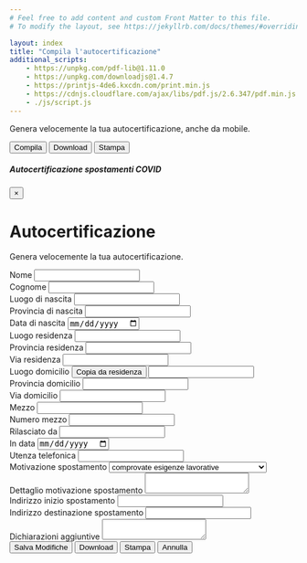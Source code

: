 ```yaml
---
# Feel free to add content and custom Front Matter to this file.
# To modify the layout, see https://jekyllrb.com/docs/themes/#overriding-theme-defaults

layout: index
title: "Compila l'autocertificazione"
additional_scripts:
    - https://unpkg.com/pdf-lib@1.11.0
    - https://unpkg.com/downloadjs@1.4.7
    - https://printjs-4de6.kxcdn.com/print.min.js
    - https://cdnjs.cloudflare.com/ajax/libs/pdf.js/2.6.347/pdf.min.js
    - ./js/script.js
---
```

<div class="px-3 py-3 pt-md-5 pb-md-4 mx-auto text-center">
    <p class="lead">Genera velocemente la tua autocertificazione, anche da mobile.</p>
</div>
<div class="text-center">
    <button type="button" class="btn btn-success" data-toggle="modal" data-target="#autocertEditModal">
        Compila
    </button>
    <button type="button" class="btn btn-success download-button">
        Download
    </button>
    <button type="button" class="btn btn-success print-button">
        Stampa
    </button>
</div>
<div class="row justify-content-center">
    <div class="col-md-12 text-center">
        <canvas class="img-fluid" id="the-canvas" onclick="openModal()"></canvas>
    </div>
</div>

<!-- Modal -->
<div class="modal fade" id="autocertEditModal" tabindex="-1" role="dialog" aria-labelledby="autocertEditModalLabel" aria-hidden="true">
    <div class="modal-dialog modal-xl" role="document">
    <div class="modal-content">
        <form id="autocertificazione" novalidate>
        <div class="modal-header">
            <h5 class="modal-title" id="autocertEditModalLabel">Autocertificazione spostamenti COVID</h5>
            <button type="button" class="close" data-dismiss="modal" aria-label="Close">
            <span aria-hidden="true">&times;</span>
            </button>
        </div>
        <div class="modal-body">
            <div class="container">
            <div class="px-3 py-3 pt-md-5 pb-md-4 mx-auto text-center">
                <h1>Autocertificazione</h1>
                <p class="lead">Genera velocemente la tua autocertificazione.</p>
            </div>
            <div class="form-row">
                <div class="form-group col-md-6">
                <label for="nome">Nome</label>
                <input type="text" class="form-control" id="nome" name="nome">
                </div>
                <div class="form-group col-md-6">
                <label for="cognome">Cognome</label>
                <input type="text" class="form-control" id="cognome" name="cognome">
                </div>
            </div>
            <div class="form-row">
                <div class="form-group col-md-4">
                <label for="luogoDiNascita">Luogo di nascita</label>
                <input type="text" class="form-control" id="luogoDiNascita" name="luogoDiNascita">
                </div>
                <div class="form-group col-md-4">
                <label for="provinciaDiNascita">Provincia di nascita</label>
                <input type="text" class="form-control" id="provinciaDiNascita" name="provinciaDiNascita">
                </div>
                <div class="form-group col-md-4">
                <label for="dataNascita">Data di nascita</label>
                <input type="date" class="form-control" id="dataNascita" name="dataNascita">
                </div>
            </div>
            <div class="form-row">
                <div class="form-group col-md-4">
                <label for="luogoResidenza">Luogo residenza</label>
                <input type="text" class="form-control" id="luogoResidenza" name="luogoResidenza">
                </div>
                <div class="form-group col-md-4">
                <label for="provinciaResidenza">Provincia residenza</label>
                <input type="text" class="form-control" id="provinciaResidenza" name="provinciaResidenza">
                </div>
                <div class="form-group col-md-4">
                <label for="viaResidenza">Via residenza</label>
                <input type="text" class="form-control" id="viaResidenza" name="viaResidenza">
                </div>
            </div>
            <div class="form-row">
                <div class="form-group col-md-4">
                <label for="luogoDomicilio">Luogo domicilio <button type="button" class="btn btn-primary btn-sm" id="copy-from-residenza">Copia da residenza</button></label>
                <input type="text" class="form-control" id="luogoDomicilio" name="luogoDomicilio">
                </div>
                <div class="form-group col-md-4">
                <label for="provinciaDomicilio">Provincia domicilio</label>
                <input type="text" class="form-control" id="provinciaDomicilio" name="provinciaDomicilio">
                </div>
                <div class="form-group col-md-4">
                <label for="viaDomicilio">Via domicilio</label>
                <input type="text" class="form-control" id="viaDomicilio" name="viaDomicilio">
                </div>
            </div>
            <div class="form-row">
                <div class="form-group col-md-4">
                <label for="mezzo">Mezzo</label>
                <input type="text" class="form-control" id="mezzo" name="mezzo">
                </div>
                <div class="form-group col-md-4">
                <label for="numeroMezzo">Numero mezzo</label>
                <input type="text" class="form-control" id="numeroMezzo" name="numeroMezzo">
                </div>
                <div class="form-group col-md-4">
                <label for="mezzoRilasciatoDa">Rilasciato da</label>
                <input type="text" class="form-control" id="mezzoRilasciatoDa" name="mezzoRilasciatoDa">
                </div>
            </div>
            <div class="form-row">
                <div class="form-group col-md-6">
                <label for="inDataDocumento">In data</label>
                <input type="date" class="form-control" id="inDataDocumento" name="inDataDocumento">
                </div>
                <div class="form-group col-md-6">
                <label for="utenzaTelefonica">Utenza telefonica</label>
                <input type="text" class="form-control" id="utenzaTelefonica" name="utenzaTelefonica">
                </div>
            </div>
            <div class="form-row">
                <div class="form-group col-md-4">
                <label for="motivazioneSpostamento">Motivazione spostamento</label>
                <select id="motivazioneSpostamento" name="motivazioneSpostamento" class="form-control">
                    <option value="Scelta1">comprovate esigenze lavorative</option>
                    <option value="Scelta2">motivi di salute</option>
                    <option value="Scelta3">altri motivi ammessi dalle vigenti normative</option>
                </select>
                </div>
                <div class="form-group col-md-8">
                <label for="dettaglioMotivazioneSpostamento">Dettaglio motivazione spostamento</label>
                <textarea class="form-control" id="dettaglioMotivazioneSpostamento" name="dettaglioMotivazioneSpostamento"></textarea>
                </div>
            </div>
            <div class="form-row">
                <div class="form-group col-md-6">
                <label for="indirizzoInizioSpostamento">Indirizzo inizio spostamento</label>
                <input type="text" class="form-control" id="indirizzoInizioSpostamento" name="indirizzoInizioSpostamento">
                </div>
                <div class="form-group col-md-6">
                <label for="indirizzoDestinazioneSpostamento">Indirizzo destinazione spostamento</label>
                <input type="text" class="form-control" id="indirizzoDestinazioneSpostamento" name="indirizzoDestinazioneSpostamento">
                </div>
            </div>
            <div class="form-row">
                <div class="form-group col-md-6">
                <label for="dichiarazioniAggiuntive">Dichiarazioni aggiuntive</label>
                <textarea class="form-control" id="dichiarazioniAggiuntive" name="dichiarazioniAggiuntive"></textarea>
                </div>
            </div>
            </div>
        </div>
        <div class="modal-footer">
            <button type="button" class="btn btn-primary" id="salva-modifiche">Salva Modifiche</button>
            <button type="button" class="btn btn-primary download-button" id="download">Download</button>
            <button type="button" class="btn btn-primary print-button" id="stampa">Stampa</button>
            <button type="button" class="btn btn-secondary" data-dismiss="modal">Annulla</button>
        </div>
        </form>
    </div>
    </div>
</div>